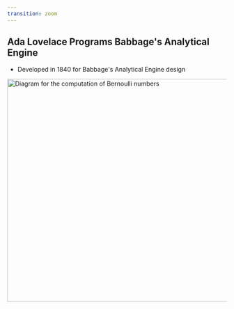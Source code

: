 ```yaml
---
transition: zoom
---
```


## Ada Lovelace Programs Babbage's Analytical Engine

- Developed in 1840 for Babbage's Analytical Engine design

<a title="Ada Lovelace, Public domain, via Wikimedia Commons" href="https://commons.wikimedia.org/wiki/File:Diagram_for_the_computation_of_Bernoulli_numbers.jpg"><img width="512" alt="Diagram for the computation of Bernoulli numbers" src="https://upload.wikimedia.org/wikipedia/commons/thumb/c/cf/Diagram_for_the_computation_of_Bernoulli_numbers.jpg/512px-Diagram_for_the_computation_of_Bernoulli_numbers.jpg"></a>